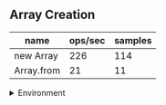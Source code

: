 ## Array Creation

|name|ops/sec|samples|
|-|-|-|
|new Array|226|114|
|Array.from|21|11|


<details>
<summary>Environment</summary>

* __Machine:__ linux x64 | 4 vCPUs | 15.2GB Mem
* __Run:__ Thu May 09 2024 20:37:37 GMT+0000 (Coordinated Universal Time)
</details>

<!--
{"environment":{"platform":"linux","arch":"x64","cpus":4,"totalMemory":15.245216369628906},"benchmarks":[{"name":"new Array","opsSec":226.1587820890989,"samples":114},{"name":"Array.from","opsSec":21.84401017792516,"samples":11}]}-->
